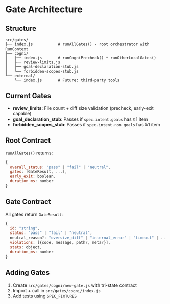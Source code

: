 # Gate Architecture

## Structure
```
src/gates/
├── index.js           # runAllGates() - root orchestrator with RunContext
├── cogni/
│   ├── index.js       # runCogniPrecheck() + runOtherLocalGates()
│   ├── review-limits.js
│   ├── goal-declaration-stub.js
│   └── forbidden-scopes-stub.js
└── external/
    └── index.js       # Future: third-party tools
```

## Current Gates
- **review_limits**: File count + diff size validation (precheck, early-exit capable)
- **goal_declaration_stub**: Passes if `spec.intent.goals` has ≥1 item
- **forbidden_scopes_stub**: Passes if `spec.intent.non_goals` has ≥1 item

## Root Contract
`runAllGates()` returns:
```javascript
{
  overall_status: "pass" | "fail" | "neutral",
  gates: [GateResult, ...],
  early_exit: boolean,
  duration_ms: number
}
```

## Gate Contract
All gates return `GateResult`:
```javascript
{
  id: "string",
  status: "pass" | "fail" | "neutral",
  neutral_reason?: "oversize_diff" | "internal_error" | "timeout" | ...,
  violations: [{code, message, path?, meta?}],
  stats: object,
  duration_ms: number
}
```

## Adding Gates
1. Create `src/gates/cogni/new-gate.js` with tri-state contract
2. Import + call in `src/gates/cogni/index.js` 
3. Add tests using `SPEC_FIXTURES`